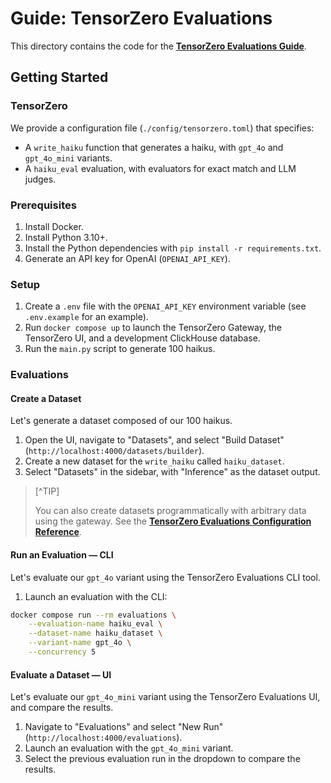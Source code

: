 # Guide: TensorZero Evaluations

This directory contains the code for the **[TensorZero Evaluations Guide](https://www.tensorzero.com/docs/evaluations/guide)**.

## Getting Started

### TensorZero

We provide a configuration file (`./config/tensorzero.toml`) that specifies:

- A `write_haiku` function that generates a haiku, with `gpt_4o` and `gpt_4o_mini` variants.
- A `haiku_eval` evaluation, with evaluators for exact match and LLM judges.

### Prerequisites

1. Install Docker.
2. Install Python 3.10+.
3. Install the Python dependencies with `pip install -r requirements.txt`.
4. Generate an API key for OpenAI (`OPENAI_API_KEY`).

### Setup

1. Create a `.env` file with the `OPENAI_API_KEY` environment variable (see `.env.example` for an example).
2. Run `docker compose up` to launch the TensorZero Gateway, the TensorZero UI, and a development ClickHouse database.
3. Run the `main.py` script to generate 100 haikus.

### Evaluations

#### Create a Dataset

Let's generate a dataset composed of our 100 haikus.

1. Open the UI, navigate to "Datasets", and select "Build Dataset" (`http://localhost:4000/datasets/builder`).
2. Create a new dataset for the `write_haiku` called `haiku_dataset`.
3. Select "Datasets" in the sidebar, with "Inference" as the dataset output.

> [^TIP]
>
> You can also create datasets programmatically with arbitrary data using the gateway. See the **[TensorZero Evaluations Configuration Reference](https://www.tensorzero.com/docs/evaluations/configuration-reference)**.

#### Run an Evaluation &mdash; CLI

Let's evaluate our `gpt_4o` variant using the TensorZero Evaluations CLI tool.

1. Launch an evaluation with the CLI:

```bash
docker compose run --rm evaluations \
    --evaluation-name haiku_eval \
    --dataset-name haiku_dataset \
    --variant-name gpt_4o \
    --concurrency 5
```

#### Evaluate a Dataset &mdash; UI

Let's evaluate our `gpt_4o_mini` variant using the TensorZero Evaluations UI, and compare the results.

1. Navigate to "Evaluations" and select "New Run" (`http://localhost:4000/evaluations`).
2. Launch an evaluation with the `gpt_4o_mini` variant.
3. Select the previous evaluation run in the dropdown to compare the results.
